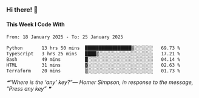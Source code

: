 ### Hi there! 👋

#### This Week I Code With
<!--START_SECTION:waka-->

```txt
From: 18 January 2025 - To: 25 January 2025

Python       13 hrs 50 mins  █████████████████▒░░░░░░░   69.73 %
TypeScript   3 hrs 25 mins   ████▒░░░░░░░░░░░░░░░░░░░░   17.21 %
Bash         49 mins         █░░░░░░░░░░░░░░░░░░░░░░░░   04.14 %
HTML         31 mins         ▓░░░░░░░░░░░░░░░░░░░░░░░░   02.63 %
Terraform    20 mins         ▒░░░░░░░░░░░░░░░░░░░░░░░░   01.73 %
```

<!--END_SECTION:waka-->

<!--STARTS_HERE_QUOTE_README-->
<i>❝“Where is the ‘any’ key?”— Homer Simpson, in response to the message, “Press any key”   ❞</i>
<!--ENDS_HERE_QUOTE_README-->
